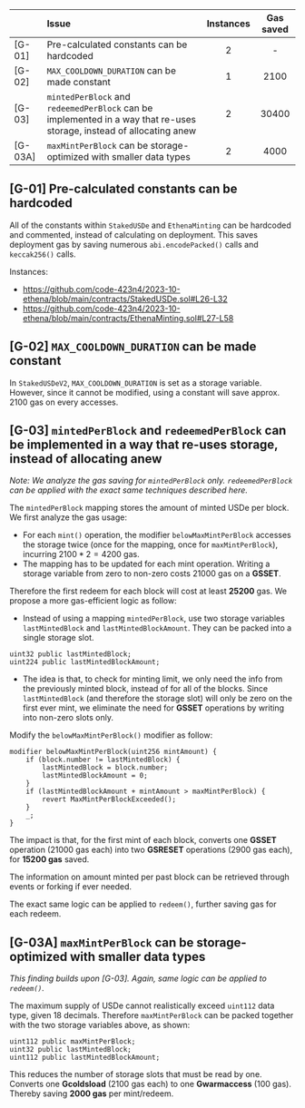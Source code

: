 | |Issue|Instances| Gas saved|
|-|:-|:-:|:-:|
| [G-01] | Pre-calculated constants can be hardcoded | 2 | - |
| [G-02] | `MAX_COOLDOWN_DURATION` can be made constant | 1 | 2100 |
| [G-03] | `mintedPerBlock` and `redeemedPerBlock` can be implemented in a way that re-uses storage, instead of allocating anew | 2 | 30400 |
| [G-03A] | `maxMintPerBlock` can be storage-optimized with smaller data types | 2 | 4000 |

## [G-01] Pre-calculated constants can be hardcoded

All of the constants within `StakedUSDe` and `EthenaMinting` can be hardcoded and commented, instead of calculating on deployment. This saves deployment gas by saving numerous `abi.encodePacked()` calls and `keccak256()` calls.

Instances:
- https://github.com/code-423n4/2023-10-ethena/blob/main/contracts/StakedUSDe.sol#L26-L32
- https://github.com/code-423n4/2023-10-ethena/blob/main/contracts/EthenaMinting.sol#L27-L58

## [G-02] `MAX_COOLDOWN_DURATION` can be made constant

In `StakedUSDeV2`, `MAX_COOLDOWN_DURATION` is set as a storage variable. However, since it cannot be modified, using a constant will save approx. $2100$ gas on every accesses.

## [G-03] `mintedPerBlock` and `redeemedPerBlock` can be implemented in a way that re-uses storage, instead of allocating anew

*Note: We analyze the gas saving for `mintedPerBlock` only. `redeemedPerBlock` can be applied with the exact same techniques described here.*

The `mintedPerBlock` mapping stores the amount of minted USDe per block. We first analyze the gas usage:
- For each `mint()` operation, the modifier `belowMaxMintPerBlock` accesses the storage twice (once for the mapping, once for `maxMintPerBlock`), incurring $2100 * 2 = 4200$ gas.
- The mapping has to be updated for each mint operation. Writing a storage variable from zero to non-zero costs $21000$ gas on a **GSSET**.

Therefore the first redeem for each block will cost at least **25200** gas. We propose a more gas-efficient logic as follow:

- Instead of using a mapping `mintedPerBlock`, use two storage variables `lastMintedBlock` and `lastMintedBlockAmount`. They can be packed into a single storage slot. 
```solidity
uint32 public lastMintedBlock;
uint224 public lastMintedBlockAmount;
```
- The idea is that, to check for minting limit, we only need the info from the previously minted block, instead of for all of the blocks. Since `lastMintedBlock` (and therefore the storage slot) will only be zero on the first ever mint, we eliminate the need for **GSSET** operations by writing into non-zero slots only.

Modify the `belowMaxMintPerBlock()` modifier as follow:

```solidity
modifier belowMaxMintPerBlock(uint256 mintAmount) {
    if (block.number != lastMintedBlock) {
        lastMintedBlock = block.number;
        lastMintedBlockAmount = 0;
    }
    if (lastMintedBlockAmount + mintAmount > maxMintPerBlock) {
        revert MaxMintPerBlockExceeded();
    }
    _;
}
```

The impact is that, for the first mint of each block, converts one **GSSET** operation (21000 gas each) into two **GSRESET** operations (2900 gas each), for **15200 gas** saved. 

The information on amount minted per past block can be retrieved through events or forking if ever needed.

The exact same logic can be applied to `redeem()`, further saving gas for each redeem.

## [G-03A] `maxMintPerBlock` can be storage-optimized with smaller data types

*This finding builds upon [G-03]. Again, same logic can be applied to `redeem()`.*

The maximum supply of USDe cannot realistically exceed `uint112` data type, given $18$ decimals. Therefore `maxMintPerBlock` can be packed together with the two storage variables above, as shown:

```solidity
uint112 public maxMintPerBlock;
uint32 public lastMintedBlock;
uint112 public lastMintedBlockAmount;
```

This reduces the number of storage slots that must be read by one. Converts one **Gcoldsload** (2100 gas each) to one **Gwarmaccess** (100 gas). Thereby saving **2000 gas** per mint/redeem.



